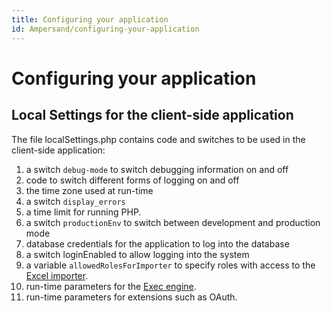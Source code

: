 ```yaml
---
title: Configuring your application
id: Ampersand/configuring-your-application
---
```

# Configuring your application

## Local Settings for the client-side application

The file localSettings.php contains code and switches to be used in the client-side application:

1. a switch `debug-mode` to switch debugging information on and off
2. code to switch different forms of logging on and off
3. the time zone used at run-time
4. a switch `display_errors` 
5. a time limit for running PHP.
6. a switch `productionEnv` to switch between development and production mode
7. database credentials for the application to log into the database
8. a switch loginEnabled to allow logging into the system
9. a variable `allowedRolesForImporter` to specify roles with access to the [Excel importer](the-excel-importer.md).
10. run-time parameters for the [Exec engine](architecture-of-an-ampersand-application/extensions/the-execengine.md).
11. run-time parameters for extensions such as OAuth.

